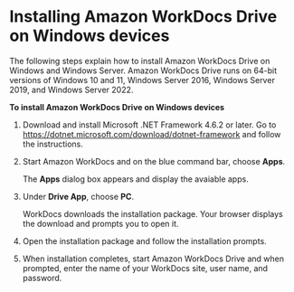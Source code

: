 # Installing Amazon WorkDocs Drive on Windows devices<a name="install-wdd-windows"></a>

The following steps explain how to install Amazon WorkDocs Drive on Windows and Windows Server\. Amazon WorkDocs Drive runs on 64\-bit versions of Windows 10 and 11, Windows Server 2016, Windows Server 2019, and Windows Server 2022\.

**To install Amazon WorkDocs Drive on Windows devices**

1. Download and install Microsoft \.NET Framework 4\.6\.2 or later\. Go to [ https://dotnet\.microsoft\.com/download/dotnet\-framework](https://dotnet.microsoft.com/download/dotnet-framework) and follow the instructions\.

1. Start Amazon WorkDocs and on the blue command bar, choose **Apps**\.

   The **Apps** dialog box appears and display the avaiable apps\.

1. Under **Drive App**, choose **PC**\.

   WorkDocs downloads the installation package\. Your browser displays the download and prompts you to open it\.

1. Open the installation package and follow the installation prompts\.

1. When installation completes, start Amazon WorkDocs Drive and when prompted, enter the name of your WorkDocs site, user name, and password\.